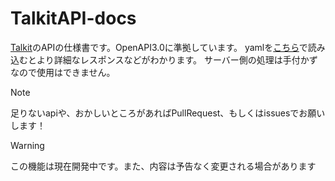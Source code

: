 # TalkitAPI-docs
[Talkit](https://nandeyanen.ie-t.net/talkit)のAPIの仕様書です。OpenAPI3.0に準拠しています。
yamlを[こちら](https://editor.swagger.io)で読み込むとより詳細なレスポンスなどがわかります。
サーバー側の処理は手付かずなので使用はできません。

> [!NOTE]
> 足りないapiや、おかしいところがあればPullRequest、もしくはissuesでお願いします！

> [!WARNING]
> この機能は現在開発中です。また、内容は予告なく変更される場合があります

